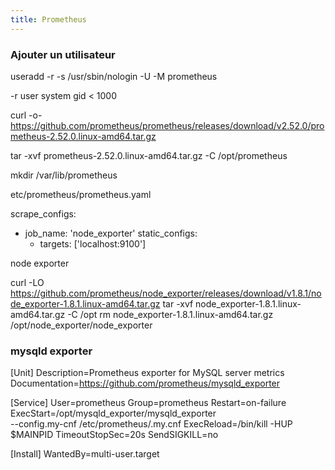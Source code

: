 ```yaml
---
title: Prometheus
---
```


### Ajouter un utilisateur

useradd -r -s /usr/sbin/nologin -U -M prometheus

-r user system gid < 1000


curl -o- https://github.com/prometheus/prometheus/releases/download/v2.52.0/prometheus-2.52.0.linux-amd64.tar.gz

tar -xvf prometheus-2.52.0.linux-amd64.tar.gz -C /opt/prometheus

mkdir /var/lib/prometheus


etc/prometheus/prometheus.yaml

scrape_configs:
  - job_name: 'node_exporter'
    static_configs:
      - targets: ['localhost:9100']


node exporter

curl -LO https://github.com/prometheus/node_exporter/releases/download/v1.8.1/node_exporter-1.8.1.linux-amd64.tar.gz
tar -xvf node_exporter-1.8.1.linux-amd64.tar.gz -C /opt
rm node_exporter-1.8.1.linux-amd64.tar.gz
/opt/node_exporter/node_exporter

### mysqld exporter

[Unit]
Description=Prometheus exporter for MySQL server metrics
Documentation=https://github.com/prometheus/mysqld_exporter

[Service]
User=prometheus
Group=prometheus
Restart=on-failure
ExecStart=/opt/mysqld_exporter/mysqld_exporter \
  --config.my-cnf /etc/prometheus/.my.cnf
ExecReload=/bin/kill -HUP $MAINPID
TimeoutStopSec=20s
SendSIGKILL=no

[Install]
WantedBy=multi-user.target

